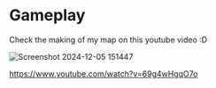 # Gameplay

Check the making of my map on this youtube video :D



![Screenshot 2024-12-05 151447](https://github.com/user-attachments/assets/8f81c579-bd5f-47a4-b6a2-0df12f4c6f41)

https://www.youtube.com/watch?v=69g4wHgqO7o 
